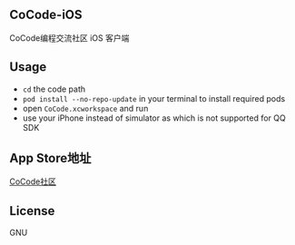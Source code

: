 ## CoCode-iOS
CoCode编程交流社区 iOS 客户端

## Usage
* ``cd`` the code path
* ``pod install --no-repo-update`` in your terminal to install required pods
* open ``CoCode.xcworkspace`` and run
* use your iPhone instead of simulator as which is not supported for QQ SDK

## App Store地址
[CoCode社区](https://itunes.apple.com/cn/app/cocode-she-qu/id1054342776?mt=8)


## License
GNU